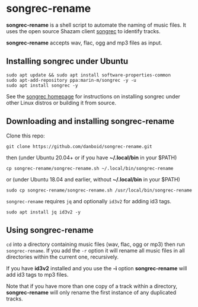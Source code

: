 # songrec-rename

**songrec-rename** is a shell script to automate the naming of music files.
It uses the open source Shazam client [songrec](https://github.com/marin-m/SongRec/) to identify tracks.

**songrec-rename** accepts wav, flac, ogg and mp3 files as input.

## Installing songrec under Ubuntu

```
sudo apt update && sudo apt install software-properties-common
sudo apt-add-repository ppa:marin-m/songrec -y -u
sudo apt install songrec -y
```

See the [songrec homepage](https://github.com/marin-m/SongRec/) for instructions
on installing songrec under other Linux distros or building it from source.

## Downloading and installing songrec-rename

Clone this repo:

```
git clone https://github.com/danboid/songrec-rename.git
```

then (under Ubuntu 20.04+ or if you have **~/.local/bin** in your $PATH)

```
cp songrec-rename/songrec-rename.sh ~/.local/bin/songrec-rename
```

or (under Ubuntu 18.04 and earlier, without **~/.local/bin** in your $PATH)

```
sudo cp songrec-rename/songrec-rename.sh /usr/local/bin/songrec-rename
```

`songrec-rename` requires `jq` and optionally `id3v2` for adding id3 tags.

```
sudo apt install jq id3v2 -y
```

## Using songrec-rename

`cd` into a directory containing music files (wav, flac, ogg or mp3) then run `songrec-rename`. If you add the `-r` option it will rename all music files in all directories within the current one, recursively.

If you have **id3v2** installed and you use the **-i** option **songrec-rename** will add id3 tags to mp3 files.

Note that if you have more than one copy of a track within a directory, **songrec-rename** will only rename the first instance of any duplicated tracks.
